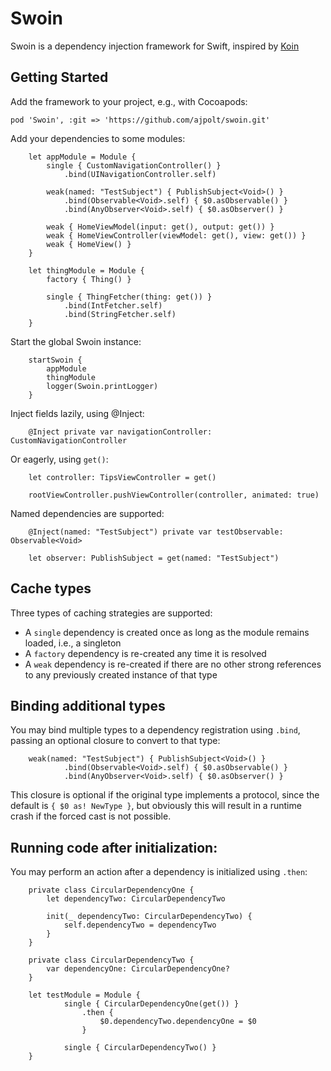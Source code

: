 # Swoin

Swoin is a dependency injection framework for Swift, inspired by [Koin](https://github.com/InsertKoinIO/koin)

## Getting Started

Add the framework to your project, e.g., with Cocoapods:

`pod 'Swoin', :git => 'https://github.com/ajpolt/swoin.git'`

Add your dependencies to some modules:

        let appModule = Module {
            single { CustomNavigationController() }
                .bind(UINavigationController.self)
                
            weak(named: "TestSubject") { PublishSubject<Void>() }
                .bind(Observable<Void>.self) { $0.asObservable() }
                .bind(AnyObserver<Void>.self) { $0.asObserver() }
                
            weak { HomeViewModel(input: get(), output: get()) }
            weak { HomeViewController(viewModel: get(), view: get()) }
            weak { HomeView() }
        }
        
        let thingModule = Module {
            factory { Thing() }
            
            single { ThingFetcher(thing: get()) }
                .bind(IntFetcher.self)
                .bind(StringFetcher.self)
        }
        
Start the global Swoin instance:

        startSwoin {
            appModule
            thingModule
            logger(Swoin.printLogger)
        }
        
Inject fields lazily, using @Inject:

        @Inject private var navigationController: CustomNavigationController
        
Or eagerly, using `get()`:

        let controller: TipsViewController = get()
        
        rootViewController.pushViewController(controller, animated: true)
        
Named dependencies are supported:

        @Inject(named: "TestSubject") private var testObservable: Observable<Void>
        
        let observer: PublishSubject = get(named: "TestSubject")

## Cache types

Three types of caching strategies are supported:

- A `single` dependency is created once as long as the module remains loaded, i.e., a singleton
- A `factory` dependency is re-created any time it is resolved
- A `weak` dependency is re-created if there are no other strong references to any previously created instance of that type

## Binding additional types

You may bind multiple types to a dependency registration using `.bind`, passing an optional closure to convert to that type:

        weak(named: "TestSubject") { PublishSubject<Void>() }
                .bind(Observable<Void>.self) { $0.asObservable() }
                .bind(AnyObserver<Void>.self) { $0.asObserver() }
                
This closure is optional if the original type implements a protocol, since the default is `{ $0 as! NewType }`, but obviously this will result in a runtime crash if the forced cast is not possible.

## Running code after initialization:

You may perform an action after a dependency is initialized using `.then`:

        private class CircularDependencyOne {
            let dependencyTwo: CircularDependencyTwo

            init(_ dependencyTwo: CircularDependencyTwo) {
                self.dependencyTwo = dependencyTwo
            }
        }

        private class CircularDependencyTwo {
            var dependencyOne: CircularDependencyOne?
        }
        
        let testModule = Module {
                single { CircularDependencyOne(get()) }
                    .then {
                        $0.dependencyTwo.dependencyOne = $0
                    }

                single { CircularDependencyTwo() }
        }
